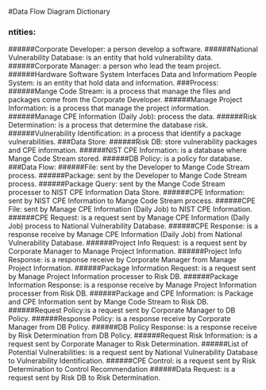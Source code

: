 #Data Flow Diagram Dictionary

### ntities:
######Corporate Developer: a person develop a software.
######National Vulnerability Database: is an entity that hold vulnerability data.
######Corporate Manager: a person who lead the team project.
######Hardware Software System Interfaces Data and Informatiom People System: is an entity that hold data and information. 
###Process:
######Mange Code Stream: is a process that manage the files and packages come from the Corporate Developer. 
######Manage Project Information: is a process that manage the project information.
######Manage CPE Information (Daily Job): process the data.
######Risk Determination: is a process that determine the database risk.
######Vulnerability Identification: in a process that identify a package vulnerabilities.
###Data Store:
######Risk DB: store vulnerability packages and CPE information.
######NIST CPE Information: is a database where Mange Code Stream stored.
######DB Policy: is a policy for database.
###Data Flow:
######File: sent by the Developer to Mange Code Stream process.
######Package: sent by the Developer to Mange Code Stream process.
######Package Query: sent by the Mange Code Stream processer to NIST CPE Information Data Store.
######CPE Information: sent by NIST CPE Information to Mange Code Stream process.
######CPE File: sent by Manage CPE Information (Daily Job) to NIST CPE Information.
######CPE Request: is a request sent by Manage CPE Information (Daily Job) process to National Vulnerability Database.
######CPE Response: is a response receive by Manage CPE Information (Daily Job) from National Vulnerability Database.
######Project Info Request: is a request sent by Corporate Manager to Manage Project Information.
######Project Info Response: is a response receive by Corporate Manager from Manage Project Information.
######Package Information Request: is a request sent by Manage Project Information processer to Risk DB.
######Package Information Response: is a response receive by Manage Project Information processer from Risk DB.
######Package and CPE Information: is Package and CPE Information sent by Mange Code Stream to Risk DB.
######Request Policy:is a request sent by Corporate Manager to DB Policy.
######Response Policy: is a response receive by Corporate Manager from DB Policy.
######DB Policy Response: is a response receive by Risk Determination from DB Policy.
######Request Risk Information: is a request sent by Corporate Manager to Risk Determination.
######List of Potential Vulnerabilities: is a request sent by National Vulnerability Database to  Vulnerability Identification.
######CPE Control: is a request sent by Risk Determination to Control Recommendation
######Data Request: is a request sent by Risk DB to Risk Determination.
